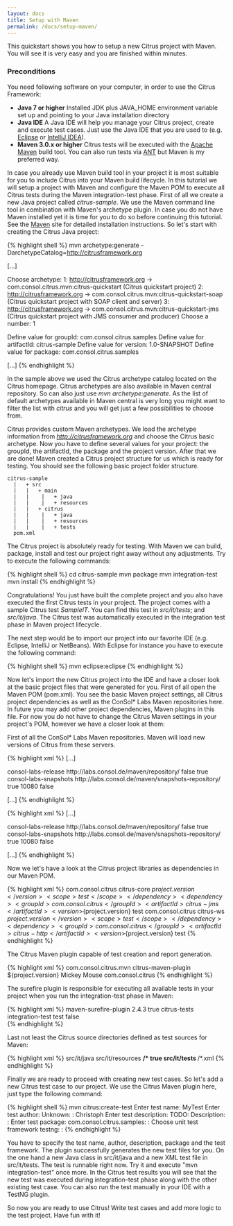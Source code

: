 ```yaml
---
layout: docs
title: Setup with Maven
permalink: /docs/setup-maven/
---
```


This quickstart shows you how to setup a new Citrus project with Maven. You will see it is very easy and you are finished 
within minutes.

### Preconditions

You need following software on your computer, in order to use the Citrus Framework:

- **Java 7 or higher**
  Installed JDK plus JAVA_HOME environment variable set up and pointing to your Java installation directory
- **Java IDE**
  A Java IDE will help you manage your Citrus project, create and execute test cases. Just use the Java IDE that you are 
  used to (e.g. [Eclipse](http://www.eclipse.org/) or [IntelliJ IDEA](http://www.jetbrains.com/idea/)).
- **Maven 3.0.x or higher**
  Citrus tests will be executed with the [Apache Maven](http://maven.apache.org) build tool. You can also run 
  tests via [ANT](http://ant.apache.org/) but Maven is my preferred way.
  
In case you already use Maven build tool in your project it is most suitable for you to include Citrus into your Maven build 
lifecycle. In this tutorial we will setup a project with Maven and configure the Maven POM to execute all Citrus tests 
during the Maven integration-test phase. First of all we create a new Java project called *citrus-sample*. We 
use the Maven command line tool in combination with Maven's archetype plugin. In case you do not have Maven installed yet 
it is time for you to do so before continuing this tutorial. See the [Maven](http://maven.apache.org) 
site for detailed installation instructions. So let's start with creating the Citrus Java project:

{% highlight shell %}
mvn archetype:generate -DarchetypeCatalog=http://citrusframework.org

[...]

Choose archetype:
1: http://citrusframework.org -> com.consol.citrus.mvn:citrus-quickstart (Citrus quickstart project)
2: http://citrusframework.org -> com.consol.citrus.mvn:citrus-quickstart-soap (Citrus quickstart project with SOAP client and server)
3: http://citrusframework.org -> com.consol.citrus.mvn:citrus-quickstart-jms (Citrus quickstart project with JMS consumer and producer)
Choose a number: 1 

Define value for groupId: com.consol.citrus.samples
Define value for artifactId: citrus-sample
Define value for version: 1.0-SNAPSHOT
Define value for package: com.consol.citrus.samples

[...]
{% endhighlight %}
    
In the sample above we used the Citrus archetype catalog located on the Citrus homepage. Citrus archetypes are also 
available in Maven central repository. So can also just use *mvn archetype:generate*. As the list of default 
archetypes available in Maven central is very long you might want to filter the list with *citrus* and you will 
get just a few possibilities to choose from.

Citrus provides custom Maven archetypes. We load the archetype information from *http://citrusframework.org* 
and choose the Citrus basic archetype. Now you have to define several values for your project: the groupId, the artifactId, 
the package and the project version. After that we are done! Maven created a Citrus project structure for us which is 
ready for testing. You should see the following basic project folder structure.

    citrus-sample
      |   + src
      |   |   + main
      |   |    |   + java
      |   |    |   + resources
      |   |   + citrus
      |   |    |   + java
      |   |    |   + resources
      |   |    |   + tests
      pom.xml
      
The Citrus project is absolutely ready for testing. With Maven we can build, package, install and test our project right 
away without any adjustments. Try to execute the following commands:

{% highlight shell %}
cd citrus-sample
mvn package
mvn integration-test
mvn install
{% endhighlight %}


Congratulations! You just have built the complete project and you also have executed the first Citrus tests in your 
project. The project comes with a sample Citrus test *SampleIT*. You can find this test in *src/it/tests*; 
and *src/it/java*. The Citrus test was automatically executed in the integration test phase in Maven project lifecycle.

The next step would be to import our project into our favorite IDE (e.g. Eclipse, IntelliJ or NetBeans). With Eclipse for 
instance you have to execute the following command:

{% highlight shell %}
mvn eclipse:eclipse
{% endhighlight %}

Now let's import the new Citrus project into the IDE and have a closer look at the basic project files that were generated 
for you. First of all open the Maven POM (pom.xml). You see the basic Maven project settings, all Citrus project dependencies 
as well as the ConSol* Labs Maven repositories here. In future you may add other project dependencies, Maven plugins in 
this file. For now you do not have to change the Citrus Maven settings in your project's POM, however we have a closer 
look at them:

First of all the ConSol* Labs Maven repositories. Maven will load new versions of Citrus from these servers.

{% highlight xml %}
<repositories>
  [...]

  <repository>
    <id>consol-labs-release</id>
    <url>http://labs.consol.de/maven/repository/</url>
    <snapshots>
      <enabled>false</enabled>
    </snapshots>
    <releases>
      <enabled>true</enabled>
    </releases>
  </repository>
  <repository>
    <id>consol-labs-snapshots</id>
    <url>http://labs.consol.de/maven/snapshots-repository/</url>
    <snapshots>
      <enabled>true</enabled>
      <!-- Policy: always, daily, interval:xxx (xxx=#minutes, 60*24*7=10080), never -->
      <updatePolicy>10080</updatePolicy>
    </snapshots>
    <releases>
      <enabled>false</enabled>
    </releases>
  </repository>
  
  [...]
</repositories>
{% endhighlight %}

{% highlight xml %}
<pluginRepositories>
  [...]

  <pluginRepository>
    <id>consol-labs-release</id>
    <url>http://labs.consol.de/maven/repository/</url>
    <snapshots>
      <enabled>false</enabled>
    </snapshots>
    <releases>
      <enabled>true</enabled>
    </releases>
  </pluginRepository>
  <pluginRepository>
    <id>consol-labs-snapshots</id>
    <url>http://labs.consol.de/maven/snapshots-repository/</url>
    <snapshots>
      <enabled>true</enabled>
      <updatePolicy>10080</updatePolicy>
    </snapshots>
    <releases>
      <enabled>false</enabled>
    </releases>
  </pluginRepository>
  
  [...]
</pluginRepositories>
{% endhighlight %}

Now we let's have a look at the Citrus project libraries as dependencies in our Maven POM.

{% highlight xml %}
<dependency>
  <groupId>com.consol.citrus</groupId>
  <artifactId>citrus-core</artifactId>
  <version>${project.version}</version>
  <scope>test</scope>
</dependency>
<dependency>
  <groupId>com.consol.citrus</groupId>
  <artifactId>citrus-jms</artifactId>
  <version>${project.version}</version>
  <scope>test</scope>
</dependency>
<dependency>
  <groupId>com.consol.citrus</groupId>
  <artifactId>citrus-ws</artifactId>
  <version>${project.version}</version>
  <scope>test</scope>
</dependency>
<dependency>
  <groupId>com.consol.citrus</groupId>
  <artifactId>citrus-http</artifactId>
  <version>${project.version}</version>
  <scope>test</scope>
</dependency>
{% endhighlight %}

The Citrus Maven plugin capable of test creation and report generation.

{% highlight xml %}
<plugin>
  <groupId>com.consol.citrus.mvn</groupId>
  <artifactId>citrus-maven-plugin</artifactId>
  <version>${project.version}</version>
  <configuration>
    <author>Mickey Mouse</author>
    <targetPackage>com.consol.citrus</targetPackage>
  </configuration>
</plugin>
{% endhighlight %}

The surefire plugin is responsible for executing all available tests in your project when you run the integration-test 
phase in Maven:
        
{% highlight xml %}
<plugin>
  <artifactId>maven-surefire-plugin</artifactId>
  <version>2.4.3</version>
  <configuration>
    <skip>true</skip>
  </configuration>
  <executions>
    <execution>
      <id>citrus-tests</id>
      <phase>integration-test</phase>
      <goals>
        <goal>test</goal>
      </goals>
      <configuration>
        <skip>false</skip>
      </configuration>
    </execution>
  </executions>
</plugin>        
{% endhighlight %}

Last not least the Citrus source directories defined as test sources for Maven:

{% highlight xml %}
<testSourceDirectory>src/it/java</testSourceDirectory>
<testResources>
  <testResource>
    <directory>src/it/resources</directory>
    <includes>
      <include>**/*</include>
    </includes>
    <filtering>true</filtering>
  </testResource>
  <testResource>
    <directory>src/it/tests</directory>
    <includes>
      <include>**/*.xml</include>
    </includes>
    <excludes>
    </excludes>
  </testResource>
</testResources>
{% endhighlight %}

Finally we are ready to proceed with creating new test cases. So let's add a new Citrus test case to our project. We use 
the Citrus Maven plugin here, just type the following command:

{% highlight shell %}
mvn citrus:create-test
Enter test name: MyTest
Enter test author: Unknown: : Christoph
Enter test description: TODO: Description: : 
Enter test package: com.consol.citrus.samples: : 
Choose unit test framework testng: :
{% endhighlight %}

You have to specify the test name, author, description, package and the test framework. The plugin successfully generates 
the new test files for you. On the one hand a new Java class in src/it/java and a new XML test file in src/it/tests. The 
test is runnable right now. Try it and execute &quot;mvn integration-test&quot; once more. In the Citrus test results you 
will see that the new test was executed during integration-test phase along with the other existing test case. You can 
also run the test manually in your IDE with a TestNG plugin.

So now you are ready to use Citrus! Write test cases and add more logic to the test project. Have fun with it!
